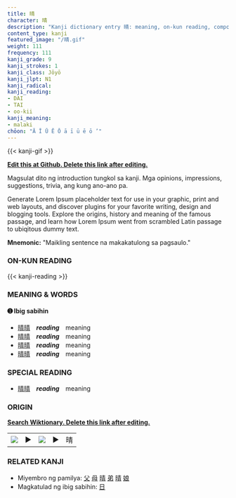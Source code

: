 ```yaml
---
title: 晴
character: 晴
description: "Kanji dictionary entry 晴: meaning, on-kun reading, compounds, origin, related kanji"
content_type: kanji
featured_image: "/晴.gif"
weight: 111
frequency: 111
kanji_grade: 9
kanji_strokes: 1
kanji_class: Jōyō
kanji_jlpt: N1
kanji_radical: 
kanji_reading: 
- DAI
- TAI
- oo-kii
kanji_meaning:
- malaki
chōon: "Ā Ī Ū Ē Ō ā ī ū ē ō ’"
---
```

[//]: # (Don't edit the line below. Kanji animated GIF code is automatically generated.)
{{< kanji-gif >}}

[//]: # (Edit below this line.)

**[Edit this at Github. Delete this link after editing.](https://github.com/tim0g/tim/tree/main/content/kanji/晴/index.md)**

Magsulat dito ng introduction tungkol sa kanji. Mga opinions, impressions, suggestions, trivia, ang kung ano-ano pa.

Generate Lorem Ipsum placeholder text for use in your graphic, print and web layouts, and discover plugins for your favorite writing, design and blogging tools. Explore the origins, history and meaning of the famous passage, and learn how Lorem Ipsum went from scrambled Latin passage to ubiqitous dummy text.
 
**Mnemonic:** "Maikling sentence na makakatulong sa pagsaulo."

### ON-KUN READING

[//]: # (Don't edit the line below. ON-KUN READING code is automatically generated.)
{{< kanji-reading >}}

### MEANING & WORDS

#### ➊ **Ibig sabihin**
  - [晴](../晴)[晴](../晴)　***reading***　meaning
  - [晴](../晴)[晴](../晴)　***reading***　meaning
  - [晴](../晴)[晴](../晴)　***reading***　meaning
  - [晴](../晴)[晴](../晴)　***reading***　meaning

### SPECIAL READING
  - [晴](../晴)[晴](../晴)　***reading***　meaning

### ORIGIN

**[Search Wiktionary. Delete this link after editing.](https://wiktionary.org/wiki/晴)**
<table class="kanji-table"><tr><td>
<img src="60px-晴-bronze.svg.png">
</td><td>▶</td><td>
<img src="60px-晴-oracle.svg.png">
</td><td>▶</td>
<td class="kanji-origin">晴</td>
</tr></table>

### RELATED KANJI
- Miyembro ng pamilya: [父](../父) [母](../母) [晴](../晴) [弟](../弟) [晴](../晴) [娘](../娘)
- Magkatulad ng ibig sabihin: [日](../日)
